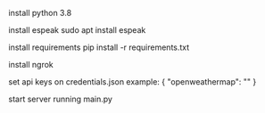 install python 3.8

install espeak
sudo apt install espeak

install requirements
pip install -r requirements.txt

install ngrok

set api keys on credentials.json
example:
{
  "openweathermap": ""
}

start server running main.py